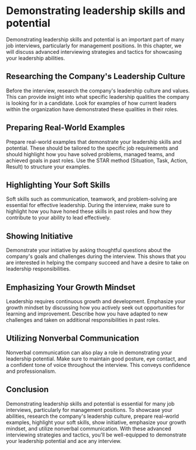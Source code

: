 Demonstrating leadership skills and potential
=======================================================================================================

Demonstrating leadership skills and potential is an important part of many job interviews, particularly for management positions. In this chapter, we will discuss advanced interviewing strategies and tactics for showcasing your leadership abilities.

Researching the Company's Leadership Culture
--------------------------------------------

Before the interview, research the company's leadership culture and values. This can provide insight into what specific leadership qualities the company is looking for in a candidate. Look for examples of how current leaders within the organization have demonstrated these qualities in their roles.

Preparing Real-World Examples
-----------------------------

Prepare real-world examples that demonstrate your leadership skills and potential. These should be tailored to the specific job requirements and should highlight how you have solved problems, managed teams, and achieved goals in past roles. Use the STAR method (Situation, Task, Action, Result) to structure your examples.

Highlighting Your Soft Skills
-----------------------------

Soft skills such as communication, teamwork, and problem-solving are essential for effective leadership. During the interview, make sure to highlight how you have honed these skills in past roles and how they contribute to your ability to lead effectively.

Showing Initiative
------------------

Demonstrate your initiative by asking thoughtful questions about the company's goals and challenges during the interview. This shows that you are interested in helping the company succeed and have a desire to take on leadership responsibilities.

Emphasizing Your Growth Mindset
-------------------------------

Leadership requires continuous growth and development. Emphasize your growth mindset by discussing how you actively seek out opportunities for learning and improvement. Describe how you have adapted to new challenges and taken on additional responsibilities in past roles.

Utilizing Nonverbal Communication
---------------------------------

Nonverbal communication can also play a role in demonstrating your leadership potential. Make sure to maintain good posture, eye contact, and a confident tone of voice throughout the interview. This conveys confidence and professionalism.

Conclusion
----------

Demonstrating leadership skills and potential is essential for many job interviews, particularly for management positions. To showcase your abilities, research the company's leadership culture, prepare real-world examples, highlight your soft skills, show initiative, emphasize your growth mindset, and utilize nonverbal communication. With these advanced interviewing strategies and tactics, you'll be well-equipped to demonstrate your leadership potential and ace any interview.
